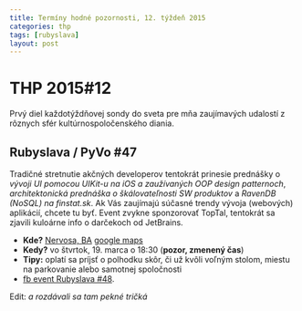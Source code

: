 ```yaml
---
title: Termíny hodné pozornosti, 12. týždeň 2015
categories: thp
tags: [rubyslava]
layout: post
---
```

THP 2015#12
===========
Prvý diel každotýždňovej sondy do sveta pre mňa zaujímavých udalostí z rôznych sfér kultúrnospoločenského diania.

Rubyslava / PyVo #47
--------------------
Tradičné stretnutie akčných developerov tentokrát prinesie prednášky o *vývoji UI pomocou UIKit-u na iOS a zaužívaných OOP design patternoch*, *architektonická prednáška o škálovateľnosti SW produktov* a *RavenDB (NoSQL) na finstat.sk*. Ak Vás zaujímajú súčasné trendy vývoja (webových) aplikácií, chcete tu byť. Event zvykne sponzorovať TopTal, tentokrát sa zjavili kuloárne info o darčekoch od JetBrains.

  * **Kde?** [Nervosa, BA](http://www.nervosa.sk) [google maps](https://goo.gl/maps/wTx02) 
  * **Kedy?** vo štvrtok, 19. marca o 18:30 (**pozor, zmenený čas**)
  * **Tipy:** oplatí sa príjsť o polhodku skôr, či už kvôli voľným stolom, miestu na parkovanie alebo samotnej spoločnosti 
  * [fb event Rubyslava #48](https://www.facebook.com/events/1552210551696826/).

Edit: *a rozdávali sa tam pekné tričká*

